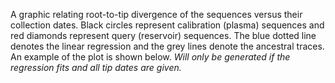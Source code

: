 A graphic relating root-to-tip divergence of the sequences versus their collection dates. Black circles represent calibration (plasma) sequences and red diamonds represent query (reservoir) sequences. The blue dotted line denotes the linear regression and the grey lines denote the ancestral traces. An example of the plot is shown below. *Will only be generated if the regression fits and all tip dates are given.*
